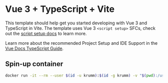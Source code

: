 # Vue 3 + TypeScript + Vite

This template should help get you started developing with Vue 3 and TypeScript in Vite. The template uses Vue 3 `<script setup>` SFCs, check out the [script setup docs](https://v3.vuejs.org/api/sfc-script-setup.html#sfc-script-setup) to learn more.

Learn more about the recommended Project Setup and IDE Support in the [Vue Docs TypeScript Guide](https://vuejs.org/guide/typescript/overview.html#project-setup).

## Spin-up container
```sh
docker run -it --rm --user $(id -u krumm):$(id -g krumm) -v "$(pwd):/usr/src/vue" -w /usr/src/vue -p 3000:3000 node:lts-slim /bin/bash
```
